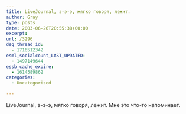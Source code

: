 ```yaml
---
title: LiveJournal, э-э-э, мягко говоря, лежит.
author: Gray
type: posts
date: 2003-06-26T20:55:38+00:00
excerpt:
url: /3296
dsq_thread_id:
  - 1716512342
esml_socialcount_LAST_UPDATED:
  - 1497149644
essb_cache_expire:
  - 1614589862
categories:
  - Uncategorized

---
```








LiveJournal, э-э-э, мягко говоря, лежит. Мне это что-то напоминает.